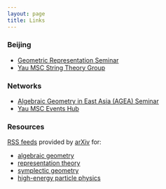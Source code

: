 ```yaml
---
layout: page
title: Links
---
```


### Beijing

- [Geometric Representation Seminar](http://ymsc.tsinghua.edu.cn/en/content/show/248-338.html)
- [Yau MSC String Theory Group](http://ymsc-strings.github.io/index.html)

### Networks

- [Algebraic Geometry in East Asia (AGEA) Seminar](https://sites.google.com/ncts.ntu.edu.tw/agea-seminar)
- [Yau MSC Events Hub](https://yau-msc-events.github.io)

### Resources

[RSS feeds](http://arxiv.org/help/rss) provided by <a href="http://arxiv.org/">arXiv</a> for:

- <a href="http://export.arxiv.org/rss/math.AG">algebraic
geometry</a>
- <a href="http://export.arxiv.org/rss/math.RT">representation theory</a>
- <a
href="http://export.arxiv.org/rss/math.SG">symplectic geometry</a>
- <a href="http://export.arxiv.org/rss/hep-th">high-energy particle physics</a>
